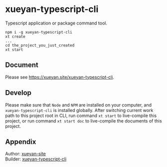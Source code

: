 # xueyan-typescript-cli

Typescript application or package command tool.

```shell
npm i -g xueyan-typescript-cli
xt create
...
cd the_project_you_just_created
xt start
```

## Document

Please see <https://xueyan.site/xueyan-typescript-cli>.

## Develop

Please make sure that `Node` and `NPM` are installed on your computer, and `xueyan-typescript-cli` is installed globally. After switching current work path to this project root in CLI, run command `xt start` to live-compile this project, or run command `xt start doc` to live-compile the documents of this project.

## Appendix

Author: [xueyan-site](xueyan@xueyan.site)  
Builder: [xueyan-typescript-cli](https://github.com/xueyan-site/xueyan-typescript-cli)  
